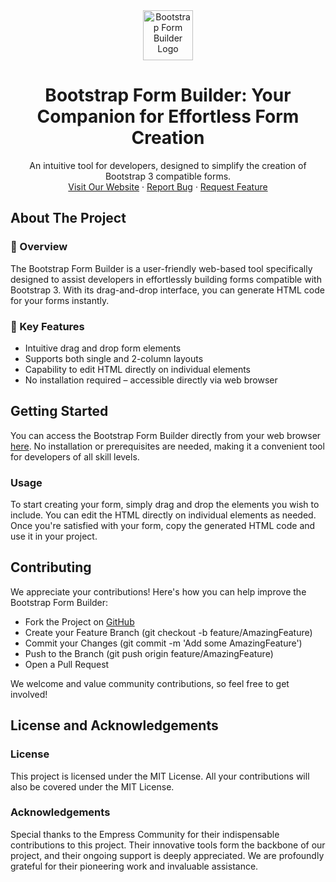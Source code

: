 <div align="center">
<img src="https://grow.empress.eco/uploads/default/original/2X/1/1f1e1044d3864269d2a613577edb9763890422ab.png" alt="Bootstrap Form Builder Logo" width="80" height="80">
<h1 align="center">Bootstrap Form Builder: Your Companion for Effortless Form Creation</h1>
<p align="center">
An intuitive tool for developers, designed to simplify the creation of Bootstrap 3 compatible forms.
<br />
<a href="https://empress.eco/">Visit Our Website</a>
·
<a href="https://github.com/empress-eco/bootstrap_form_builder/issues">Report Bug</a>
·
<a href="https://github.com/empress-eco/bootstrap_form_builder/issues">Request Feature</a>
</p>
</div>

## About The Project

### 📖 Overview
The Bootstrap Form Builder is a user-friendly web-based tool specifically designed to assist developers in effortlessly building forms compatible with Bootstrap 3. With its drag-and-drop interface, you can generate HTML code for your forms instantly.

### 🌟 Key Features
- Intuitive drag and drop form elements
- Supports both single and 2-column layouts
- Capability to edit HTML directly on individual elements
- No installation required – accessible directly via web browser

## Getting Started

You can access the Bootstrap Form Builder directly from your web browser [here](http://Empress.github.io/bootstrap-form-builder/). No installation or prerequisites are needed, making it a convenient tool for developers of all skill levels.

### Usage
To start creating your form, simply drag and drop the elements you wish to include. You can edit the HTML directly on individual elements as needed. Once you're satisfied with your form, copy the generated HTML code and use it in your project.

## Contributing

We appreciate your contributions! Here's how you can help improve the Bootstrap Form Builder:

- Fork the Project on [GitHub](https://github.com/empress-eco/bootstrap_form_builder.git)
- Create your Feature Branch (git checkout -b feature/AmazingFeature)
- Commit your Changes (git commit -m 'Add some AmazingFeature')
- Push to the Branch (git push origin feature/AmazingFeature)
- Open a Pull Request

We welcome and value community contributions, so feel free to get involved!

## License and Acknowledgements

### License
This project is licensed under the MIT License. All your contributions will also be covered under the MIT License.

### Acknowledgements
Special thanks to the Empress Community for their indispensable contributions to this project. Their innovative tools form the backbone of our project, and their ongoing support is deeply appreciated. We are profoundly grateful for their pioneering work and invaluable assistance.